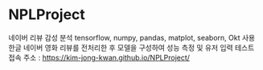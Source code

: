 # NPLProject
네이버 리뷰 감성 분석
tensorflow, numpy, pandas, matplot, seaborn, Okt 사용
한글 네이버 영화 리뷰를 전처리한 후 모델을 구성하여 성능 측정 및 유저 입력 테스트
접속 주소 : https://kim-jong-kwan.github.io/NPLProject/
